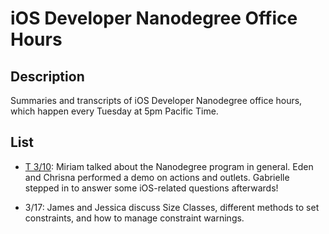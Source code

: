# iOS Developer Nanodegree Office Hours

## Description

Summaries and transcripts of iOS Developer Nanodegree office hours, which
happen every Tuesday at 5pm Pacific Time.

## List

- [T 3/10][1]: Miriam talked about the Nanodegree program in general. Eden and
  Chrisna performed a demo on actions and outlets. Gabrielle stepped in to
  answer some iOS-related questions afterwards!

[1]: 2015-03-10-program-actions-outlets.md

- 3/17: James and Jessica discuss Size Classes, different methods to set constraints, and how to manage constraint warnings. 
